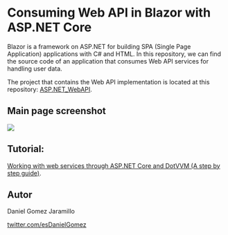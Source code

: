 # Consuming Web API in Blazor with ASP.NET Core

Blazor is a framework on ASP.NET for building SPA (Single Page Application) applications with C# and HTML. In this repository, we can find the source code of an application that consumes Web API services for handling user data.

The project that contains the Web API implementation is located at this repository: [ASP.NET_WebAPI](https://github.com/esdanielgomez/ASP.NET_WebAPI).

## Main page screenshot 

![](https://res.cloudinary.com/practicaldev/image/fetch/s--3scgJ9Jy--/c_limit%2Cf_auto%2Cfl_progressive%2Cq_auto%2Cw_880/https://dev-to-uploads.s3.amazonaws.com/i/78lur27swt44ytqehfys.png)

## Tutorial:

[Working with web services through ASP.NET Core and DotVVM (A step by step guide)](https://dev.to/dotvvm/working-with-web-services-through-asp-net-core-and-dotvvm-a-step-by-step-guide-2le).

## Autor

Daniel Gomez Jaramillo

[twitter.com/esDanielGomez](https://twitter.com/esDanielGomez)
